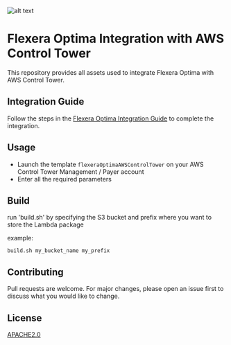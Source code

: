 ![alt text](https://github.com/flexera/aws-control-tower/blob/main/aws-control-tower.png?raw=true)

# Flexera Optima Integration with AWS Control Tower

This repository provides all assets used to integrate Flexera Optima with AWS Control Tower.

## Integration Guide

Follow the steps in the  [Flexera Optima Integration Guide](https://linktodguide.) to complete the integration.

## Usage
- Launch the template `flexeraOptimaAWSControlTower` on your AWS Control Tower Management / Payer account
- Enter all the required parameters

## Build
run 'build.sh' by specifying the S3 bucket and prefix where you want to store the Lambda package

example:

```
build.sh my_bucket_name my_prefix
```


## Contributing
Pull requests are welcome. For major changes, please open an issue first to discuss what you would like to change.


## License
[APACHE2.0](https://github.com/flexera/aws-control-tower/blob/main/LICENSE)

